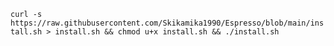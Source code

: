 
`curl -s https://raw.githubusercontent.com/Skikamika1990/Espresso/blob/main/install.sh > install.sh && chmod u+x install.sh && ./install.sh`
